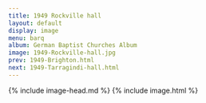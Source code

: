 ```yaml
---
title: 1949 Rockville hall
layout: default
display: image
menu: barq
album: German Baptist Churches Album
image: 1949-Rockville-hall.jpg
prev: 1949-Brighton.html
next: 1949-Tarragindi-hall.html
---
```

{% include image-head.md %}
{% include image.html %}